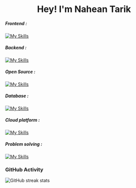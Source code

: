 <h1 align="center">Hey! I'm Nahean Tarik</h1>

<h5 align="left">Frontend :</h5>

[![My Skills](https://skillicons.dev/icons?i=react,tailwind,nextjs,html,css,js)](https://skillicons.dev)

<h5 align="left">Backend :</h5>

[![My Skills](https://skillicons.dev/icons?i=django,flask)](https://skillicons.dev)

<h5 align="left">Open Source :</h5

[![My Skills](https://skillicons.dev/icons?i=wordpress)](https://skillicons.dev)

<h5 align="left">Database :</h5>

[![My Skills](https://skillicons.dev/icons?i=mysql,mongodb,sqlite)](https://skillicons.dev)

<h5 align="left">Cloud platform :</h5>

[![My Skills](https://skillicons.dev/icons?i=heroku,firebase)](https://skillicons.dev)

<h5 align="left">Problem solving :</h5>

[![My Skills](https://skillicons.dev/icons?i=c,python,js)](https://skillicons.dev)



<h3 align="left">GitHub Activity</h3>

<!--![GitHub stats](https://github-readme-stats.vercel.app/api?username=naheantarik&theme=react&show_icons=true&count_private=true)-->
![GitHub streak stats](https://streak-stats.demolab.com/?user=naheantarik&theme=react&show_icons=true&count_private=true)
